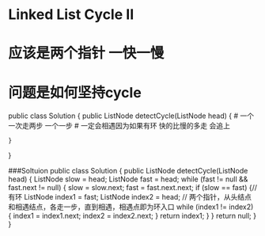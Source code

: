 # Linked List Cycle II

# 应该是两个指针 一快一慢
# 问题是如何坚持cycle
public class Solution {
public ListNode detectCycle(ListNode head) {
    # 一个一次走两步 一个一步
    # 一定会相遇因为如果有环 快的比慢的多走 会追上

    }
}

###Soltuion
public class Solution {
    public ListNode detectCycle(ListNode head) {
        ListNode slow = head;
        ListNode fast = head;
        while (fast != null && fast.next != null) {
            slow = slow.next;
            fast = fast.next.next;
            if (slow == fast) {// 有环
                ListNode index1 = fast;
                ListNode index2 = head;
                // 两个指针，从头结点和相遇结点，各走一步，直到相遇，相遇点即为环入口
                while (index1 != index2) {
                    index1 = index1.next;
                    index2 = index2.next;
                }
                return index1;
            }
        }
        return null;
    }
}